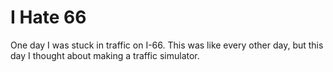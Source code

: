I Hate 66
=========

One day I was stuck in traffic on I-66. This was like every other day, but this day I thought about making a traffic simulator.